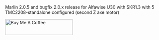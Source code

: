 Marlin 2.0.5 and bugfix 2.0.x release for Alfawise U30 with SKR1.3 with 5 TMC2208-standalone configured (second Z axe motor)

<a href="https://www.paypal.me/BsCmOD" target="_blank"><img src="https://cdn.buymeacoffee.com/buttons/default-orange.png" alt="Buy Me A Coffee" style="height: 51px !important;width: 217px !important;" ></a>
